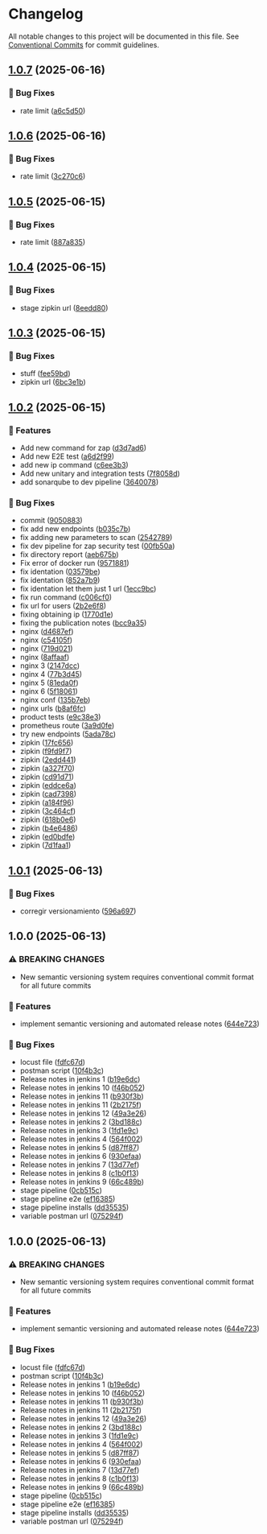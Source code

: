 # Changelog

All notable changes to this project will be documented in this file. See [Conventional Commits](https://conventionalcommits.org) for commit guidelines.

## [1.0.7](https://github.com/Salazq/ecommerce-microservice-backend-app/compare/v1.0.6...v1.0.7) (2025-06-16)


### 🐛 Bug Fixes

* rate limit ([a6c5d50](https://github.com/Salazq/ecommerce-microservice-backend-app/commit/a6c5d502a6eafeecba736c4294cd704a10988468))

## [1.0.6](https://github.com/Salazq/ecommerce-microservice-backend-app/compare/v1.0.5...v1.0.6) (2025-06-16)


### 🐛 Bug Fixes

* rate limit ([3c270c6](https://github.com/Salazq/ecommerce-microservice-backend-app/commit/3c270c642033d25fb91914464a9c080601f97729))

## [1.0.5](https://github.com/Salazq/ecommerce-microservice-backend-app/compare/v1.0.4...v1.0.5) (2025-06-15)


### 🐛 Bug Fixes

* rate limit ([887a835](https://github.com/Salazq/ecommerce-microservice-backend-app/commit/887a83516cc3ce9448ac9756c81da97c4749019f))

## [1.0.4](https://github.com/Salazq/ecommerce-microservice-backend-app/compare/v1.0.3...v1.0.4) (2025-06-15)


### 🐛 Bug Fixes

* stage zipkin url ([8eedd80](https://github.com/Salazq/ecommerce-microservice-backend-app/commit/8eedd80d201b2b95d60f20c477685b3df9aa6b1c))

## [1.0.3](https://github.com/Salazq/ecommerce-microservice-backend-app/compare/v1.0.2...v1.0.3) (2025-06-15)


### 🐛 Bug Fixes

* stuff ([fee59bd](https://github.com/Salazq/ecommerce-microservice-backend-app/commit/fee59bd6b517442439fc13a52e6aabe58e7d5d1b))
* zipkin url ([6bc3e1b](https://github.com/Salazq/ecommerce-microservice-backend-app/commit/6bc3e1bc875af11ed20c8cecb6a66ef0b9d4e4ee))

## [1.0.2](https://github.com/Salazq/ecommerce-microservice-backend-app/compare/v1.0.1...v1.0.2) (2025-06-15)


### 🚀 Features

* Add new command for zap ([d3d7ad6](https://github.com/Salazq/ecommerce-microservice-backend-app/commit/d3d7ad6d64e8f7862cefe234ae48f89ef42496ce))
* Add new E2E test ([a6d2f99](https://github.com/Salazq/ecommerce-microservice-backend-app/commit/a6d2f99a28204f6c9d66f6c9f1481d3390e99016))
* add new ip command ([c6ee3b3](https://github.com/Salazq/ecommerce-microservice-backend-app/commit/c6ee3b37c77978b7a7e5f9e24349705db89c0f55))
* Add new unitary and integration tests ([7f8058d](https://github.com/Salazq/ecommerce-microservice-backend-app/commit/7f8058d45ef872461736a78467ee3f193f013d6f))
* add sonarqube to dev pipeline ([3640078](https://github.com/Salazq/ecommerce-microservice-backend-app/commit/36400789959a1ee4ca734a20968dee2293f1f569))


### 🐛 Bug Fixes

* commit ([9050883](https://github.com/Salazq/ecommerce-microservice-backend-app/commit/9050883fe34bc051e31ed78adb108140e5fa8892))
* fix add new endpoints ([b035c7b](https://github.com/Salazq/ecommerce-microservice-backend-app/commit/b035c7ba475a6884b292504844668916be80f7c2))
* fix adding new parameters to scan ([2542789](https://github.com/Salazq/ecommerce-microservice-backend-app/commit/2542789d22f9079813b076535d6ea09b6cc4ff98))
* fix dev pipeline for zap security test ([00fb50a](https://github.com/Salazq/ecommerce-microservice-backend-app/commit/00fb50acf4891bc872d5e2c96a2acb676b7423ab))
* fix directory report ([aeb675b](https://github.com/Salazq/ecommerce-microservice-backend-app/commit/aeb675b28335849ce3a36c64b1fd68fe1d8a33e4))
* Fix error of docker run ([9571881](https://github.com/Salazq/ecommerce-microservice-backend-app/commit/9571881e112aa1e8899736b5d6c17de4a12ba8db))
* fix identation ([03579be](https://github.com/Salazq/ecommerce-microservice-backend-app/commit/03579bef001c78c184fc4acbf0102d98f37d13ef))
* fix identation ([852a7b9](https://github.com/Salazq/ecommerce-microservice-backend-app/commit/852a7b9d0cc491e297928cbb3582f728c01e958d))
* fix identation let them just 1 url ([1ecc9bc](https://github.com/Salazq/ecommerce-microservice-backend-app/commit/1ecc9bc525899a299d29156d72228290ff93cb04))
* fix run command ([c006cf0](https://github.com/Salazq/ecommerce-microservice-backend-app/commit/c006cf017cf835db0a5673e09f572ef6dc600483))
* fix url for users ([2b2e6f8](https://github.com/Salazq/ecommerce-microservice-backend-app/commit/2b2e6f8dfe0ccc90eb0092feaf31e5a22a4ac052))
* fixing obtaining ip ([1770d1e](https://github.com/Salazq/ecommerce-microservice-backend-app/commit/1770d1e697dfd7d2663b8e1d0ab368b8b4522f99))
* fixing the publication notes ([bcc9a35](https://github.com/Salazq/ecommerce-microservice-backend-app/commit/bcc9a3560a745a23e50e9a367ea9085074b09b18))
* nginx ([d4687ef](https://github.com/Salazq/ecommerce-microservice-backend-app/commit/d4687ef153c22d796204a8aa8a08a212d4bcc9eb))
* nginx ([c54105f](https://github.com/Salazq/ecommerce-microservice-backend-app/commit/c54105f5f301f51fcce8798d2e3d35c0ad9d003d))
* nginx ([719d021](https://github.com/Salazq/ecommerce-microservice-backend-app/commit/719d0212237296c9ff3f190fc29f765302257129))
* nginx ([8affaaf](https://github.com/Salazq/ecommerce-microservice-backend-app/commit/8affaaf1d3b2c5c6f1a7dae3133bf5844d1166dc))
* nginx 3 ([2147dcc](https://github.com/Salazq/ecommerce-microservice-backend-app/commit/2147dcc06dc174d8d63aa7248c57a992eabce8d2))
* nginx 4 ([77b3d45](https://github.com/Salazq/ecommerce-microservice-backend-app/commit/77b3d45f4c14e731948579e0499920aaea978563))
* nginx 5 ([81eda0f](https://github.com/Salazq/ecommerce-microservice-backend-app/commit/81eda0f2280fc24197cba178ae25ec5379d49395))
* nginx 6 ([5f18061](https://github.com/Salazq/ecommerce-microservice-backend-app/commit/5f1806188874a9ba934dd1f22eb136162dece4d9))
* nginx conf ([135b7eb](https://github.com/Salazq/ecommerce-microservice-backend-app/commit/135b7eb8239c0fb07ad8dea3a597d4926bbe1286))
* nginx urls ([b8af6fc](https://github.com/Salazq/ecommerce-microservice-backend-app/commit/b8af6fc21ef4e2f006616b1d5bdd6edd0ccabfad))
* product tests ([e9c38e3](https://github.com/Salazq/ecommerce-microservice-backend-app/commit/e9c38e30603f50bad17908ec349df9688989e1d5))
* prometheus route ([3a9d0fe](https://github.com/Salazq/ecommerce-microservice-backend-app/commit/3a9d0fed763e0441dd5dff63baf865fc11568050))
* try new endpoints ([5ada78c](https://github.com/Salazq/ecommerce-microservice-backend-app/commit/5ada78c989f1a1a35424ea25ff20988235896e01))
* zipkin ([17fc656](https://github.com/Salazq/ecommerce-microservice-backend-app/commit/17fc65674a755ac4af16e632d1e1a18b9c5a9293))
* zipkin ([f9fd9f7](https://github.com/Salazq/ecommerce-microservice-backend-app/commit/f9fd9f7adb41c97c827d02053b5bd7b1cce72109))
* zipkin ([2edd441](https://github.com/Salazq/ecommerce-microservice-backend-app/commit/2edd4413e82e25739020161d7440d8a9b16549f8))
* zipkin ([a327f70](https://github.com/Salazq/ecommerce-microservice-backend-app/commit/a327f706f4ad2f487eab18d3db62d5a7c7484634))
* zipkin ([cd91d71](https://github.com/Salazq/ecommerce-microservice-backend-app/commit/cd91d717028800afbc78bad4a81f045c2f2f95ef))
* zipkin ([eddce6a](https://github.com/Salazq/ecommerce-microservice-backend-app/commit/eddce6a92ffd7675661f13bcf2414e5c85dec937))
* zipkin ([cad7398](https://github.com/Salazq/ecommerce-microservice-backend-app/commit/cad7398d84590d5559b28c64f35e69cf363356a6))
* zipkin ([a184f96](https://github.com/Salazq/ecommerce-microservice-backend-app/commit/a184f966e9ae2bddc97b542b1ef3dee1fa877c78))
* zipkin ([3c464cf](https://github.com/Salazq/ecommerce-microservice-backend-app/commit/3c464cf06ba51850bbca58a3b3bcfb6f8856a5c3))
* zipkin ([618b0e6](https://github.com/Salazq/ecommerce-microservice-backend-app/commit/618b0e695c81ffd9d193edb2a7b925d7f802ad6a))
* zipkin ([b4e6486](https://github.com/Salazq/ecommerce-microservice-backend-app/commit/b4e648638a71e8437db3c60653bbe2a7d11dd801))
* zipkin ([ed0bdfe](https://github.com/Salazq/ecommerce-microservice-backend-app/commit/ed0bdfea992566cc42ba25761244f27a262364b0))
* zipkin ([7d1faa1](https://github.com/Salazq/ecommerce-microservice-backend-app/commit/7d1faa17be353430acb815945d5915a686bc353d))

## [1.0.1](https://github.com/Salazq/ecommerce-microservice-backend-app/compare/v1.0.0...v1.0.1) (2025-06-13)


### 🐛 Bug Fixes

* corregir versionamiento ([596a697](https://github.com/Salazq/ecommerce-microservice-backend-app/commit/596a6976e9277bfbca442870d5fe9a62a29da68e))

## 1.0.0 (2025-06-13)


### ⚠ BREAKING CHANGES

* New semantic versioning system requires conventional commit format for all future commits

### 🚀 Features

* implement semantic versioning and automated release notes ([644e723](https://github.com/Salazq/ecommerce-microservice-backend-app/commit/644e7234d5900d96aed88129c628e914ccd018c8))


### 🐛 Bug Fixes

* locust file ([fdfc67d](https://github.com/Salazq/ecommerce-microservice-backend-app/commit/fdfc67d859ddeee5f804e2aed0217ead598fe009))
* postman script ([10f4b3c](https://github.com/Salazq/ecommerce-microservice-backend-app/commit/10f4b3c1ebe99428d4a8cde8235cfd283c93ab63))
* Release notes in jenkins 1 ([b19e6dc](https://github.com/Salazq/ecommerce-microservice-backend-app/commit/b19e6dc5db305a18873feaea7d2d37d0f8746e84))
* Release notes in jenkins 10 ([f46b052](https://github.com/Salazq/ecommerce-microservice-backend-app/commit/f46b052600d10ee7c0bb3c1a7d81dd66e6bf4727))
* Release notes in jenkins 11 ([b930f3b](https://github.com/Salazq/ecommerce-microservice-backend-app/commit/b930f3b8850848653d85d56db4f501008221a4d7))
* Release notes in jenkins 11 ([2b2175f](https://github.com/Salazq/ecommerce-microservice-backend-app/commit/2b2175f760a3b1231786954e912203371ab606ce))
* Release notes in jenkins 12 ([49a3e26](https://github.com/Salazq/ecommerce-microservice-backend-app/commit/49a3e26b22f22a6cd44a3a9b35d9b2ae79c80c05))
* Release notes in jenkins 2 ([3bd188c](https://github.com/Salazq/ecommerce-microservice-backend-app/commit/3bd188c5e7a0b4e94b46e13b6511826ad74b7c3a))
* Release notes in jenkins 3 ([1fd1e9c](https://github.com/Salazq/ecommerce-microservice-backend-app/commit/1fd1e9c271224c7d5c4f454392cbf624e18a0f4d))
* Release notes in jenkins 4 ([564f002](https://github.com/Salazq/ecommerce-microservice-backend-app/commit/564f002af09ecbc4250e95aa32bc90ed31ba100b))
* Release notes in jenkins 5 ([d87ff87](https://github.com/Salazq/ecommerce-microservice-backend-app/commit/d87ff875dd65767280a89fae96e63ad7879a41b5))
* Release notes in jenkins 6 ([930efaa](https://github.com/Salazq/ecommerce-microservice-backend-app/commit/930efaaaa4b3b9ebbefc6023c520e0e710300c16))
* Release notes in jenkins 7 ([13d77ef](https://github.com/Salazq/ecommerce-microservice-backend-app/commit/13d77ef68cada9ae92f9f6a8d1ff3d2e3903737c))
* Release notes in jenkins 8 ([c1b0f13](https://github.com/Salazq/ecommerce-microservice-backend-app/commit/c1b0f13e17b4d94c089cc2ad7889050cc852eb7d))
* Release notes in jenkins 9 ([66c489b](https://github.com/Salazq/ecommerce-microservice-backend-app/commit/66c489b00bed316fc2a8e4723cddd32ceee38885))
* stage pipeline ([0cb515c](https://github.com/Salazq/ecommerce-microservice-backend-app/commit/0cb515c14581f9ae5aa80a4ea74737d43a9c5d60))
* stage pipeline e2e ([ef16385](https://github.com/Salazq/ecommerce-microservice-backend-app/commit/ef16385b89ae663572f999090d4d1443231e1100))
* stage pipeline installs ([dd35535](https://github.com/Salazq/ecommerce-microservice-backend-app/commit/dd3553542576b99d718d9a3fc95e9db9fd1d2acc))
* variable postman url ([075294f](https://github.com/Salazq/ecommerce-microservice-backend-app/commit/075294f816a96f752acc60fc6aba5cdbfdd50a0e))

## 1.0.0 (2025-06-13)


### ⚠ BREAKING CHANGES

* New semantic versioning system requires conventional commit format for all future commits

### 🚀 Features

* implement semantic versioning and automated release notes ([644e723](https://github.com/Salazq/ecommerce-microservice-backend-app/commit/644e7234d5900d96aed88129c628e914ccd018c8))


### 🐛 Bug Fixes

* locust file ([fdfc67d](https://github.com/Salazq/ecommerce-microservice-backend-app/commit/fdfc67d859ddeee5f804e2aed0217ead598fe009))
* postman script ([10f4b3c](https://github.com/Salazq/ecommerce-microservice-backend-app/commit/10f4b3c1ebe99428d4a8cde8235cfd283c93ab63))
* Release notes in jenkins 1 ([b19e6dc](https://github.com/Salazq/ecommerce-microservice-backend-app/commit/b19e6dc5db305a18873feaea7d2d37d0f8746e84))
* Release notes in jenkins 10 ([f46b052](https://github.com/Salazq/ecommerce-microservice-backend-app/commit/f46b052600d10ee7c0bb3c1a7d81dd66e6bf4727))
* Release notes in jenkins 11 ([b930f3b](https://github.com/Salazq/ecommerce-microservice-backend-app/commit/b930f3b8850848653d85d56db4f501008221a4d7))
* Release notes in jenkins 11 ([2b2175f](https://github.com/Salazq/ecommerce-microservice-backend-app/commit/2b2175f760a3b1231786954e912203371ab606ce))
* Release notes in jenkins 12 ([49a3e26](https://github.com/Salazq/ecommerce-microservice-backend-app/commit/49a3e26b22f22a6cd44a3a9b35d9b2ae79c80c05))
* Release notes in jenkins 2 ([3bd188c](https://github.com/Salazq/ecommerce-microservice-backend-app/commit/3bd188c5e7a0b4e94b46e13b6511826ad74b7c3a))
* Release notes in jenkins 3 ([1fd1e9c](https://github.com/Salazq/ecommerce-microservice-backend-app/commit/1fd1e9c271224c7d5c4f454392cbf624e18a0f4d))
* Release notes in jenkins 4 ([564f002](https://github.com/Salazq/ecommerce-microservice-backend-app/commit/564f002af09ecbc4250e95aa32bc90ed31ba100b))
* Release notes in jenkins 5 ([d87ff87](https://github.com/Salazq/ecommerce-microservice-backend-app/commit/d87ff875dd65767280a89fae96e63ad7879a41b5))
* Release notes in jenkins 6 ([930efaa](https://github.com/Salazq/ecommerce-microservice-backend-app/commit/930efaaaa4b3b9ebbefc6023c520e0e710300c16))
* Release notes in jenkins 7 ([13d77ef](https://github.com/Salazq/ecommerce-microservice-backend-app/commit/13d77ef68cada9ae92f9f6a8d1ff3d2e3903737c))
* Release notes in jenkins 8 ([c1b0f13](https://github.com/Salazq/ecommerce-microservice-backend-app/commit/c1b0f13e17b4d94c089cc2ad7889050cc852eb7d))
* Release notes in jenkins 9 ([66c489b](https://github.com/Salazq/ecommerce-microservice-backend-app/commit/66c489b00bed316fc2a8e4723cddd32ceee38885))
* stage pipeline ([0cb515c](https://github.com/Salazq/ecommerce-microservice-backend-app/commit/0cb515c14581f9ae5aa80a4ea74737d43a9c5d60))
* stage pipeline e2e ([ef16385](https://github.com/Salazq/ecommerce-microservice-backend-app/commit/ef16385b89ae663572f999090d4d1443231e1100))
* stage pipeline installs ([dd35535](https://github.com/Salazq/ecommerce-microservice-backend-app/commit/dd3553542576b99d718d9a3fc95e9db9fd1d2acc))
* variable postman url ([075294f](https://github.com/Salazq/ecommerce-microservice-backend-app/commit/075294f816a96f752acc60fc6aba5cdbfdd50a0e))
